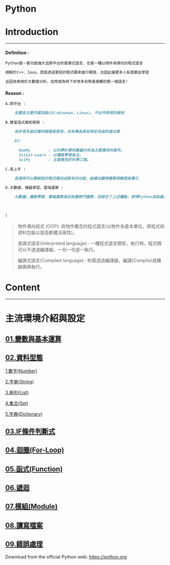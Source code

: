 # Python 

#  Introduction
***
#### Definition :
```markdown
Python是一套功能強大且跨平台的直譯式語言，也是一種以物件為導向的程式語言

相較於C++、Java，其能透過更短的程式碼來進行開發，也因此讓更多人有意願去學習

且因為常用於大數據分析，從而成為時下非常多初學者接觸的第一個語言!

```
#### Reason : 
```markdown
A.跨平台 : 

    支援各主要作業系統(EX:Windows、Linux)，不必作時常的修改
    
B.豐富涵式庫和框架 : 

    有非常多函式庫供開發者使用，也有專為某些特定用途的涵式庫 
    
    EX:
    
      NumPy        : 以科學計算和數據分析為主要應用的套件。
      Scikit-Learn : 以機器學習為主。
      SciPy        : 主要應用於科學工程。
      
C.易上手 : 

    其通常可以靠較短的程式碼完成較多的功能，結構也顯得簡單明瞭更直覺化
  
D.大數據、機器學習、雲端運算 : 

    大數據、機器學習、雲端運算為目前最熱門趨勢，且綜合了上述優點，使得Python成為最具通用性且數據分析最熱門的語言。
    

```

###   :
> 物件導向程式 (OOP): 具物件概念的程式語言(以物件為基本單位，將程式和資料包裝以提高軟體活用性)。
> 
> 直譯式語言(Interpreted language) : 一種程式語言類型，執行時，程式碼可以不透過編譯器，一句一句逐一執行。
> 
> 編譯式語言(Compiled language)    : 則需透過編譯器，編譯(Compile)成機器碼再執行。

#  Content
***



# 主流環境介紹與設定

## [01.變數與基本運算](https://github.com/Wiwi-Creator/Python_1_Basic/blob/main/%E8%AE%8A%E6%95%B8%E8%88%87%E5%9F%BA%E6%9C%AC%E9%81%8B%E7%AE%97.ipynb)
 
## [02.資料型態](https://github.com/Wiwi-Creator/Python_1_Basic/blob/main/%E8%B3%87%E6%96%99%E5%9E%8B%E8%88%87%E8%BC%B8%E5%85%A5.ipynb) 
 
[1.數字(Number)]()

[2.字串(String)]() 

[3.串列(List)]()

[4.集合(Set)]()

[5.字典(Dictionary)]()
    
## [03.IF條件判斷式](https://github.com/Wiwi-Creator/Python_1_Basic/blob/main/IF%E6%A2%9D%E4%BB%B6%E5%88%A4%E6%96%B7.ipynb)
 
## [04.迴圈(For-Loop)](https://github.com/Wiwi-Creator/Python_1_Basic/blob/main/%E4%B8%B2%E5%88%97%E8%88%87%E8%BF%B4%E5%9C%88.ipynb)
 
## [05.函式(Function)](https://github.com/Wiwi-Creator/Python_1_Basic/blob/main/%E5%87%BD%E5%BC%8FFunction.ipynb)
 
## [06.遞迴]()
 
## [07.模組(Module)]()
  
## [08.讀寫檔案]()
 
## [09.錯誤處理]()





Download from the official Python web: https://python.org


